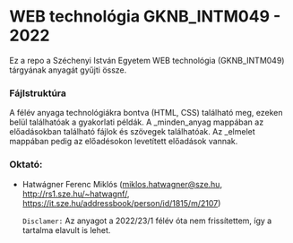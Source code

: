 # WEB technológia GKNB_INTM049 - 2022
Ez a repo a Széchenyi István Egyetem WEB technológia (GKNB_INTM049) tárgyának anyagát gyűjti össze.

### Fájlstruktúra
A félév anyaga technológiákra bontva (HTML, CSS) található meg, ezeken belül találhatóak a gyakorlati példák. A _minden_anyag mappában az előadásokban található fájlok és szövegek találhatóak. Az _elmelet mappában pedig az  előadésokon levetített előadások vannak.

### Oktató:
- Hatwágner Ferenc Miklós (miklos.hatwagner@sze.hu, http://rs1.sze.hu/~hatwagnf/, 
    https://it.sze.hu/addressbook/person/id/1815/m/2107)

  `Disclamer:`
Az anyagot a 2022/23/1 félév óta nem frissítettem, így a tartalma elavult is lehet.
